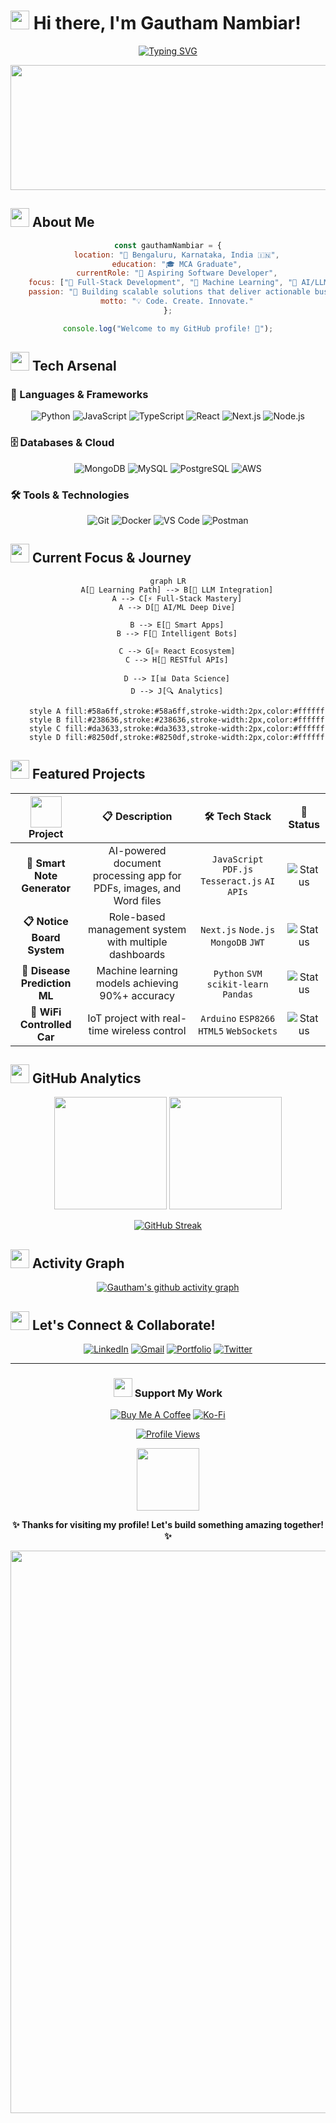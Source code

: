 # <img src="https://raw.githubusercontent.com/MartinHeinz/MartinHeinz/master/wave.gif" width="30px" height="30px" /> Hi there, I'm Gautham Nambiar!

<div align="center">
  
[![Typing SVG](https://readme-typing-svg.herokuapp.com?font=JetBrains+Mono&size=22&duration=3000&pause=1000&color=58A6FF&center=true&vCenter=true&multiline=true&width=800&height=80&lines=Full-Stack+Developer+%7C+AI+Enthusiast;Building+Smart+Solutions+with+LLMs+%F0%9F%A4%96;Passionate+about+Innovation+%26+Education+%F0%9F%9A%80)](https://git.io/typing-svg)

<img src="https://user-images.githubusercontent.com/74038190/225813708-98b745f2-7d22-48cf-9150-083f1b00d6c9.gif" width="600" height="200"/>

</div>

## <img src="https://user-images.githubusercontent.com/74038190/216656996-9e7fc4dd-0f6e-48ff-942d-a48d4b4b6db9.gif" width="30" height="30"> About Me

<div align="center">

```javascript
const gauthamNambiar = {
    location: "📍 Bengaluru, Karnataka, India 🇮🇳",
    education: "🎓 MCA Graduate",
    currentRole: "💼 Aspiring Software Developer",
    focus: ["🔧 Full-Stack Development", "🤖 Machine Learning", "🧠 AI/LLMs"],
    passion: "🎯 Building scalable solutions that deliver actionable business insights",
    motto: "💡 Code. Create. Innovate."
};

console.log("Welcome to my GitHub profile! 🚀");
```

</div>

## <img src="https://user-images.githubusercontent.com/74038190/212284087-bbe7e430-757e-4901-90bf-4cd2ce3e1852.gif" width="30" height="30"> Tech Arsenal

### 🎯 Languages & Frameworks
<div align="center">

![Python](https://img.shields.io/badge/Python-FFD43B?style=for-the-badge&logo=python&logoColor=blue&labelColor=306998)
![JavaScript](https://img.shields.io/badge/JavaScript-F7DF1E?style=for-the-badge&logo=javascript&logoColor=black&labelColor=F7DF1E)
![TypeScript](https://img.shields.io/badge/TypeScript-007ACC?style=for-the-badge&logo=typescript&logoColor=white&labelColor=007ACC)
![React](https://img.shields.io/badge/React-20232A?style=for-the-badge&logo=react&logoColor=61DAFB&labelColor=20232A)
![Next.js](https://img.shields.io/badge/Next.js-000000?style=for-the-badge&logo=nextdotjs&logoColor=white&labelColor=000000)
![Node.js](https://img.shields.io/badge/Node.js-339933?style=for-the-badge&logo=nodedotjs&logoColor=white&labelColor=339933)

</div>

### 🗄️ Databases & Cloud
<div align="center">

![MongoDB](https://img.shields.io/badge/MongoDB-47A248?style=for-the-badge&logo=mongodb&logoColor=white&labelColor=47A248)
![MySQL](https://img.shields.io/badge/MySQL-4479A1?style=for-the-badge&logo=mysql&logoColor=white&labelColor=4479A1)
![PostgreSQL](https://img.shields.io/badge/PostgreSQL-316192?style=for-the-badge&logo=postgresql&logoColor=white&labelColor=316192)
![AWS](https://img.shields.io/badge/AWS-FF9900?style=for-the-badge&logo=amazonaws&logoColor=white&labelColor=232F3E)

</div>

### 🛠️ Tools & Technologies
<div align="center">

![Git](https://img.shields.io/badge/Git-F05032?style=for-the-badge&logo=git&logoColor=white&labelColor=F05032)
![Docker](https://img.shields.io/badge/Docker-2496ED?style=for-the-badge&logo=docker&logoColor=white&labelColor=2496ED)
![VS Code](https://img.shields.io/badge/VS_Code-007ACC?style=for-the-badge&logo=visualstudiocode&logoColor=white&labelColor=007ACC)
![Postman](https://img.shields.io/badge/Postman-FF6C37?style=for-the-badge&logo=postman&logoColor=white&labelColor=FF6C37)

</div>

## <img src="https://user-images.githubusercontent.com/74038190/212284158-e840e285-664b-44d7-b79b-e264b5e54825.gif" width="30" height="30"> Current Focus & Journey

<div align="center">

```mermaid
graph LR
    A[🎯 Learning Path] --> B[🤖 LLM Integration]
    A --> C[⚡ Full-Stack Mastery]
    A --> D[🧠 AI/ML Deep Dive]
    
    B --> E[📝 Smart Apps]
    B --> F[💬 Intelligent Bots]
    
    C --> G[⚛️ React Ecosystem]
    C --> H[🔌 RESTful APIs]
    
    D --> I[📊 Data Science]
    D --> J[🔍 Analytics]
    
    style A fill:#58a6ff,stroke:#58a6ff,stroke-width:2px,color:#ffffff
    style B fill:#238636,stroke:#238636,stroke-width:2px,color:#ffffff
    style C fill:#da3633,stroke:#da3633,stroke-width:2px,color:#ffffff
    style D fill:#8250df,stroke:#8250df,stroke-width:2px,color:#ffffff
```

</div>

## <img src="https://user-images.githubusercontent.com/74038190/216122041-518ac897-8d92-4c6b-9b3f-ca01dcaf38ee.gif" width="30" height="30"> Featured Projects

<div align="center">

| <img src="https://user-images.githubusercontent.com/74038190/212257454-16e3712e-945a-4ca2-b238-408ad0bf87e6.gif" width="50" height="50"> Project | 📋 Description | 🛠️ Tech Stack | 🔗 Status |
|:---:|:---:|:---:|:---:|
| **🤖 Smart Note Generator** | AI-powered document processing app for PDFs, images, and Word files | `JavaScript` `PDF.js` `Tesseract.js` `AI APIs` | ![Status](https://img.shields.io/badge/Status-Active-brightgreen?style=flat-square) |
| **📋 Notice Board System** | Role-based management system with multiple dashboards | `Next.js` `Node.js` `MongoDB` `JWT` | ![Status](https://img.shields.io/badge/Status-Complete-blue?style=flat-square) |
| **🏥 Disease Prediction ML** | Machine learning models achieving 90%+ accuracy | `Python` `SVM` `scikit-learn` `Pandas` | ![Status](https://img.shields.io/badge/Status-Published-success?style=flat-square) |
| **🚗 WiFi Controlled Car** | IoT project with real-time wireless control | `Arduino` `ESP8266` `HTML5` `WebSockets` | ![Status](https://img.shields.io/badge/Status-Hardware-orange?style=flat-square) |

</div>

## <img src="https://user-images.githubusercontent.com/74038190/216644497-1951db19-8f3d-4e58-be08-c9edbf3cecb5.gif" width="30" height="30"> GitHub Analytics

<div align="center">
  
<img height="180em" src="https://github-readme-stats.vercel.app/api?username=YourGitHubUsername&show_icons=true&count_private=true&theme=tokyonight&hide_border=true&bg_color=0d1117&title_color=58a6ff&icon_color=58a6ff&text_color=c9d1d9"/>
<img height="180em" src="https://github-readme-stats.vercel.app/api/top-langs/?username=YourGitHubUsername&layout=compact&theme=tokyonight&hide_border=true&bg_color=0d1117&title_color=58a6ff&text_color=c9d1d9"/>

</div>

<div align="center">
  
[![GitHub Streak](https://github-readme-streak-stats.herokuapp.com?user=YourGitHubUsername&theme=tokyonight&hide_border=true&background=0d1117&stroke=58a6ff&ring=58a6ff&fire=58a6ff&currStreakLabel=58a6ff)](https://git.io/streak-stats)

</div>

## <img src="https://user-images.githubusercontent.com/74038190/216644500-e5e7dc2f-0b1e-4b7e-8f4e-15bb8fcf5577.gif" width="30" height="30"> Activity Graph

<div align="center">
  
[![Gautham's github activity graph](https://github-readme-activity-graph.vercel.app/graph?username=YourGitHubUsername&theme=tokyo-night&hide_border=true&bg_color=0d1117&color=58a6ff&line=58a6ff&point=ffffff)](https://github.com/ashutosh00710/github-readme-activity-graph)

</div>

## <img src="https://user-images.githubusercontent.com/74038190/216656990-52c5c4c9-ba14-4a82-8c00-2e3d40a5eac1.gif" width="30" height="30"> Let's Connect & Collaborate!

<div align="center">

[![LinkedIn](https://img.shields.io/badge/LinkedIn-0077B5?style=for-the-badge&logo=linkedin&logoColor=white&labelColor=0077B5)](https://www.linkedin.com/in/kgnambiar)
[![Gmail](https://img.shields.io/badge/Gmail-D14836?style=for-the-badge&logo=gmail&logoColor=white&labelColor=D14836)](mailto:gauthamkn69@gmail.com)
[![Portfolio](https://img.shields.io/badge/Portfolio-FF5722?style=for-the-badge&logo=firefox&logoColor=white&labelColor=FF5722)](https://your-portfolio.com)
[![Twitter](https://img.shields.io/badge/Twitter-1DA1F2?style=for-the-badge&logo=twitter&logoColor=white&labelColor=1DA1F2)](https://twitter.com/yourusername)

</div>

---

<div align="center">

### <img src="https://user-images.githubusercontent.com/74038190/216655835-0e5b2c86-b23a-4a9c-ac3d-3e5c9ec5b5b7.gif" width="30" height="30"> Support My Work

[![Buy Me A Coffee](https://img.shields.io/badge/Buy%20Me%20A%20Coffee-FFDD00?style=for-the-badge&logo=buy-me-a-coffee&logoColor=black&labelColor=FFDD00)](https://www.buymeacoffee.com/yourusername)
[![Ko-Fi](https://img.shields.io/badge/Ko--fi-F16061?style=for-the-badge&logo=ko-fi&logoColor=white&labelColor=F16061)](https://ko-fi.com/yourusername)

</div>

<div align="center">
  
[![Profile Views](https://komarev.com/ghpvc/?username=YourGitHubUsername&color=58a6ff&style=for-the-badge&label=Profile+Views)](https://github.com/YourGitHubUsername)

<img src="https://user-images.githubusercontent.com/74038190/213910845-af37a709-8995-40d6-be59-b9e5b24953c4.gif" width="100" height="100">

**✨ Thanks for visiting my profile! Let's build something amazing together! ✨**

<img src="https://user-images.githubusercontent.com/74038190/212284100-561aa473-3905-4a80-b561-0d28506553ee.gif" width="900">

</div>
